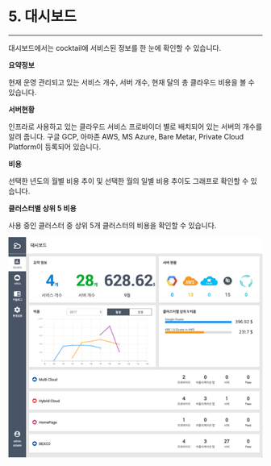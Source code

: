 # 5. 대시보드

---

대시보드에서는 cocktail에 서비스된 정보를 한 눈에 확인할 수 있습니다.

**요약정보**

현재 운영 관리되고 있는 서비스 개수, 서버 개수, 현재 달의 총 클라우드 비용을 볼 수 있습니다.

**서버현황**

인프라로 사용하고 있는 클라우드 서비스 프로바이더 별로 배치되어 있는 서버의 개수를 알려 줍니다. 구글 GCP, 아마존 AWS, MS Azure, Bare Metar, Private Cloud Platform이 등록되어 있습니다.

**비용**

선택한 년도의 월별 비용 추이 및 선택한 월의 일별 비용 추이도 그래프로 확인할 수 있습니다.

**클러스터별 상위 5 비용**

사용 중인 클러스터 중 상위 5개 클러스터의 비용을 확인할 수 있습니다.

![](/assets/대시보드.png)

